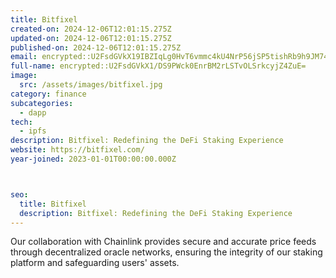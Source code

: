 ```yaml
---
title: Bitfixel
created-on: 2024-12-06T12:01:15.275Z
updated-on: 2024-12-06T12:01:15.275Z
published-on: 2024-12-06T12:01:15.275Z
email: encrypted::U2FsdGVkX19IBZIqLg0HvT6vmmc4kU4NrP56jSP5tishRb9h9JM74eS8Mu1jN4zu
full-name: encrypted::U2FsdGVkX1/DS9PWck0EnrBM2rLSTvOLSrkcyjZ4ZuE=
image:
  src: /assets/images/bitfixel.jpg
category: finance
subcategories:
  - dapp
tech:
  - ipfs
description: Bitfixel: Redefining the DeFi Staking Experience
website: https://bitfixel.com/
year-joined: 2023-01-01T00:00:00.000Z



seo:
  title: Bitfixel
  description: Bitfixel: Redefining the DeFi Staking Experience
---
```


Our collaboration with Chainlink provides secure and accurate price feeds through decentralized oracle networks, ensuring the integrity of our staking platform and safeguarding users' assets.
